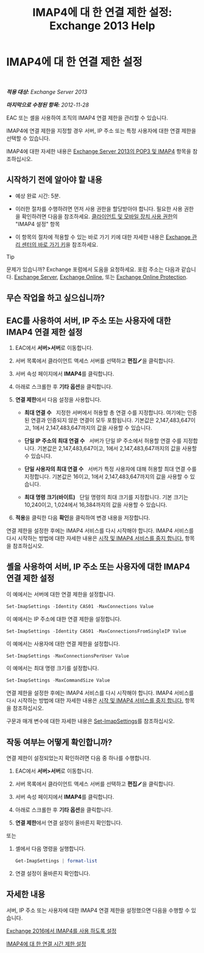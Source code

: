 ﻿---
title: 'IMAP4에 대 한 연결 제한 설정: Exchange 2013 Help'
TOCTitle: IMAP4에 대 한 연결 제한 설정
ms:assetid: 8e3aa366-e77c-4c70-b78d-ddbb178cb521
ms:mtpsurl: https://technet.microsoft.com/ko-kr/library/Bb123712(v=EXCHG.150)
ms:contentKeyID: 50556031
ms.date: 05/22/2018
mtps_version: v=EXCHG.150
ms.translationtype: MT
---

# IMAP4에 대 한 연결 제한 설정

 

_**적용 대상:** Exchange Server 2013_

_**마지막으로 수정된 항목:** 2012-11-28_

EAC 또는 셸을 사용하여 조직의 IMAP4 연결 제한을 관리할 수 있습니다.

IMAP4에 연결 제한을 지정할 경우 서버, IP 주소 또는 특정 사용자에 대한 연결 제한을 선택할 수 있습니다.

IMAP4에 대한 자세한 내용은 [Exchange Server 2013의 POP3 및 IMAP4](pop3-and-imap4-in-exchange-server-2013-exchange-2013-help.md) 항목을 참조하십시오.

## 시작하기 전에 알아야 할 내용

  - 예상 완료 시간: 5분.

  - 이러한 절차를 수행하려면 먼저 사용 권한을 할당받아야 합니다. 필요한 사용 권한을 확인하려면 다음을 참조하세요. [클라이언트 및 모바일 장치 사용 권한](clients-and-mobile-devices-permissions-exchange-2013-help.md)의 "IMAP4 설정" 항목

  - 이 항목의 절차에 적용할 수 있는 바로 가기 키에 대한 자세한 내용은 [Exchange 관리 센터의 바로 가기 키](keyboard-shortcuts-in-the-exchange-admin-center-exchange-online-protection-help.md)을 참조하세요.


> [!TIP]
> 문제가 있습니까? Exchange 포럼에서 도움을 요청하세요. 포럼 주소는 다음과 같습니다. <A href="https://go.microsoft.com/fwlink/p/?linkid=60612">Exchange Server</A>, <A href="https://go.microsoft.com/fwlink/p/?linkid=267542">Exchange Online</A>, 또는 <A href="https://go.microsoft.com/fwlink/p/?linkid=285351">Exchange Online Protection</A>.



## 무슨 작업을 하고 싶으십니까?

## EAC를 사용하여 서버, IP 주소 또는 사용자에 대한 IMAP4 연결 제한 설정

1.  EAC에서 **서버\>서버**로 이동합니다.

2.  서버 목록에서 클라이언트 액세스 서버를 선택하고 **편집**![편집 아이콘](images/JJ218640.6f53ccb2-1f13-4c02-bea0-30690e6ea71d(EXCHG.150).gif "편집 아이콘")을 클릭합니다.

3.  서버 속성 페이지에서 **IMAP4**를 클릭합니다.

4.  아래로 스크롤한 후 **기타 옵션**을 클릭합니다.

5.  **연결 제한**에서 다음 설정을 사용합니다.
    
      - **최대 연결 수**   지정한 서버에서 허용할 총 연결 수를 지정합니다. 여기에는 인증된 연결과 인증되지 않은 연결이 모두 포함됩니다. 기본값은 2,147,483,647이고, 1에서 2,147,483,647까지의 값을 사용할 수 있습니다.
    
      - **단일 IP 주소의 최대 연결 수**   서버가 단일 IP 주소에서 허용할 연결 수를 지정합니다. 기본값은 2,147,483,647이고, 1에서 2,147,483,647까지의 값을 사용할 수 있습니다.
    
      - **단일 사용자의 최대 연결 수**   서버가 특정 사용자에 대해 허용할 최대 연결 수를 지정합니다. 기본값은 16이고, 1에서 2,147,483,647까지의 값을 사용할 수 있습니다.
    
      - **최대 명령 크기(바이트)**   단일 명령의 최대 크기를 지정합니다. 기본 크기는 10,240이고, 1,024에서 16,384까지의 값을 사용할 수 있습니다.

6.  **적용**을 클릭한 다음 **확인**을 클릭하여 변경 내용을 저장합니다.

연결 제한을 설정한 후에는 IMAP4 서비스를 다시 시작해야 합니다. IMAP4 서비스를 다시 시작하는 방법에 대한 자세한 내용은 [시작 및 IMAP4 서비스를 중지 합니다.](start-and-stop-the-imap4-services-exchange-2013-help.md) 항목을 참조하십시오.

## 셸을 사용하여 서버, IP 주소 또는 사용자에 대한 IMAP4 연결 제한 설정

이 예에서는 서버에 대한 연결 제한을 설정합니다.

```powershell
Set-ImapSettings -Identity CAS01 -MaxConnections Value
```

이 예에서는 IP 주소에 대한 연결 제한을 설정합니다.

```powershell
Set-ImapSettings -Identity CAS01 -MaxConnectionsFromSingleIP Value
```

이 예에서는 사용자에 대한 연결 제한을 설정합니다.

```powershell
Set-ImapSettings -MaxConnectionsPerUser Value
```

이 예에서는 최대 명령 크기를 설정합니다.

```powershell
Set-ImapSettings -MaxCommandSize Value
```

연결 제한을 설정한 후에는 IMAP4 서비스를 다시 시작해야 합니다. IMAP4 서비스를 다시 시작하는 방법에 대한 자세한 내용은 [시작 및 IMAP4 서비스를 중지 합니다.](start-and-stop-the-imap4-services-exchange-2013-help.md) 항목을 참조하십시오.

구문과 매개 변수에 대한 자세한 내용은 [Set-ImapSettings](https://technet.microsoft.com/ko-kr/library/aa998252\(v=exchg.150\))를 참조하십시오.

## 작동 여부는 어떻게 확인합니까?

연결 제한이 설정되었는지 확인하려면 다음 중 하나를 수행합니다.

1.  EAC에서 **서버\>서버**로 이동합니다.

2.  서버 목록에서 클라이언트 액세스 서버를 선택하고 **편집**![편집 아이콘](images/JJ218640.6f53ccb2-1f13-4c02-bea0-30690e6ea71d(EXCHG.150).gif "편집 아이콘")을 클릭합니다.

3.  서버 속성 페이지에서 **IMAP4**를 클릭합니다.

4.  아래로 스크롤한 후 **기타 옵션**을 클릭합니다.

5.  **연결 제한**에서 연결 설정이 올바른지 확인합니다.

또는

1.  셸에서 다음 명령을 실행합니다.
    
    ```powershell
    Get-ImapSettings | format-list
    ```

2.  연결 설정이 올바른지 확인합니다.

## 자세한 내용

서버, IP 주소 또는 사용자에 대한 IMAP4 연결 제한을 설정했으면 다음을 수행할 수 있습니다.

[Exchange 2016에서 IMAP4를 사용 하도록 설정](enable-imap4-in-exchange-2013-exchange-2013-help.md)

[IMAP4에 대 한 연결 시간 제한 설정](set-connection-time-out-limits-for-imap4-exchange-2013-help.md)

